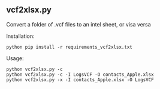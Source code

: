 
## vcf2xlsx.py

Convert a folder of .vcf files to an intel sheet, or visa versa


Installation:
```
python pip install -r requirements_vcf2xlsx.txt
```

Usage:
```
python vcf2xlsx.py -c
python vcf2xlsx.py -c -I LogsVCF -O contacts_Apple.xlsx
python vcf2xlsx.py -x -I contacts_Apple.xlsx -O LogsVCF	
```
